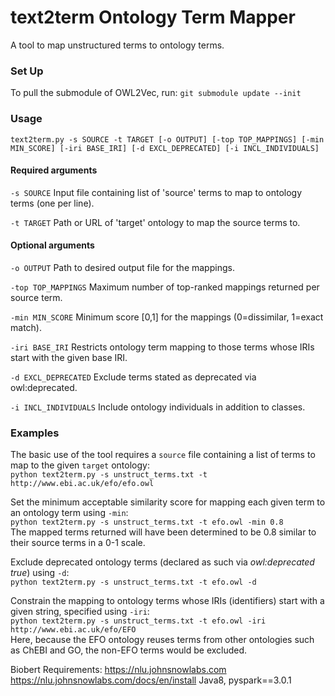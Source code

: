 # text2term Ontology Term Mapper

A tool to map unstructured terms to ontology terms. 

### Set Up
To pull the submodule of OWL2Vec, run:
`git submodule update --init`

### Usage

`text2term.py -s SOURCE -t TARGET [-o OUTPUT] [-top TOP_MAPPINGS] [-min MIN_SCORE] [-iri BASE_IRI] [-d EXCL_DEPRECATED] [-i INCL_INDIVIDUALS]`

#### Required arguments
`-s SOURCE` Input file containing list of 'source' terms to map to ontology terms (one per line).

`-t TARGET` Path or URL of 'target' ontology to map the source terms to.

#### Optional arguments

`-o OUTPUT` Path to desired output file for the mappings.

`-top TOP_MAPPINGS` Maximum number of top-ranked mappings returned per source term.

`-min MIN_SCORE` Minimum score [0,1] for the mappings (0=dissimilar, 1=exact match).

`-iri BASE_IRI` Restricts ontology term mapping to those terms whose IRIs start with the given base IRI.

`-d EXCL_DEPRECATED` Exclude terms stated as deprecated via owl:deprecated.

`-i INCL_INDIVIDUALS` Include ontology individuals in addition to classes.

### Examples

The basic use of the tool requires a `source` file containing a list of terms to map to the given `target` ontology:  
`python text2term.py -s unstruct_terms.txt -t http://www.ebi.ac.uk/efo/efo.owl`

Set the minimum acceptable similarity score for mapping each given term to an ontology term using `-min`:  
`python text2term.py -s unstruct_terms.txt -t efo.owl -min 0.8`  
The mapped terms returned will have been determined to be 0.8 similar to their source terms in a 0-1 scale.  

Exclude deprecated ontology terms (declared as such via *owl:deprecated true*) using `-d`:  
`python text2term.py -s unstruct_terms.txt -t efo.owl -d`

Constrain the mapping to ontology terms whose IRIs (identifiers) start with a given string, specified using `-iri`:  
`python text2term.py -s unstruct_terms.txt -t efo.owl -iri http://www.ebi.ac.uk/efo/EFO`  
Here, because the EFO ontology reuses terms from other ontologies such as ChEBI and GO, the non-EFO terms would be excluded.

Biobert Requirements: 
https://nlu.johnsnowlabs.com
https://nlu.johnsnowlabs.com/docs/en/install
Java8, pyspark==3.0.1
